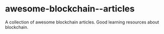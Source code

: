 # awesome-blockchain--articles
A collection of awesome blockchain articles. Good learning resources about blockchain. 
